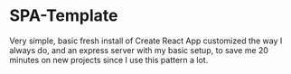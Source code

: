 # SPA-Template
Very simple, basic fresh install of Create React App customized the way I always do, and an express server with my basic setup, to save me 20 minutes on new projects since I use this pattern a lot.
